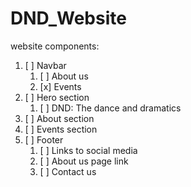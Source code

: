 # DND_Website

website components:

1. [ ] Navbar
   1. [ ] About us
   2. [x] Events
2. [ ] Hero section
   1. [ ] DND: The dance and dramatics 
3. [ ] About section
4. [ ] Events section
5. [ ] Footer
   1. [ ] Links to social media
   2. [ ] About us page link
   3. [ ] Contact us